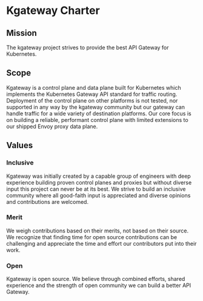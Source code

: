# Kgateway Charter

## Mission 

The kgateway project strives to provide the best API Gateway for Kubernetes.

## Scope

Kgateway is a control plane and data plane built for Kubernetes which implements the Kubernetes Gateway API standard for traffic routing. Deployment of the control plane on other platforms is not tested, nor supported in any way by the kgateway community but our gateway can handle traffic for a wide variety of destination platforms. Our core focus is on building a reliable, performant control plane with limited extensions to our shipped Envoy proxy data plane.

## Values

### Inclusive

Kgateway was initially created by a capable group of engineers with deep experience building proven control planes and proxies but without diverse input this project can never be at its best. We strive to build an inclusive community where all good-faith input is appreciated and diverse opinions and contributions are welcomed.

### Merit

We weigh contributions based on their merits, not based on their source. We recognize that finding time for open source contributions can be challenging and appreciate the time and effort our contributors put into their work.

### Open

Kgateway is open source. We believe through combined efforts, shared experience and the strength of open community we can build a better API Gateway.

